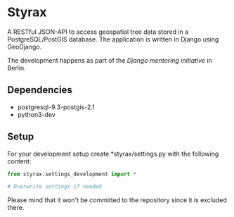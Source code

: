 # Styrax

A RESTful JSON-API to access geospatial tree data stored in a PostgreSQL/PostGIS database.
The application is written in Django using GeoDjango.

The development happens as part of the *Django mentoring initiative* in Berlin.


## Dependencies

* postgresql-9.3-postgis-2.1
* python3-dev


## Setup

For your development setup create *styrax/settings.py with the following content:

``` python
from styrax.settings_development import *

# Overwrite settings if needed
```

Please mind that it won't be committed to the repository since it is excluded there.
